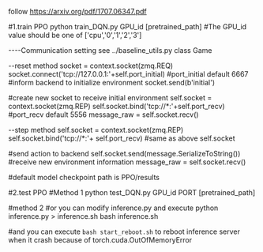 follow https://arxiv.org/pdf/1707.06347.pdf

#1.train PPO
python train_DQN.py GPU_id [pretrained_path]    #The GPU_id value should be one of ['cpu','0','1','2','3']

----Communication setting
see ../baseline_utils.py class Game

--reset method
socket = context.socket(zmq.REQ)
socket.connect('tcp://127.0.0.1:'+self.port_initial) #port_initial default 6667
#inform backend to initialize environment
socket.send(b'initial') 

#create new socket to receive initial environment
self.socket = context.socket(zmq.REP)
self.socket.bind('tcp://*:'+self.port_recv) #port_recv default 5556
message_raw = self.socket.recv()


--step method
self.socket = context.socket(zmq.REP)
self.socket.bind('tcp://*:'+ self.port_recv)  #same as above self.socket

#send action to backend
self.socket.send(message.SerializeToString())
#receive new environment information
message_raw = self.socket.recv()

#default model checkpoint path is PPO/results

#2.test PPO
#Method 1
python test_DQN.py GPU_id PORT [pretrained_path]


#method 2
#or you can modify inference.py and execute 
python inference.py > inference.sh
bash inference.sh

#and you can execute  `bash start_reboot.sh` to reboot inference server when it crash because of torch.cuda.OutOfMemoryError